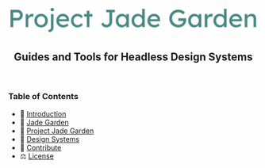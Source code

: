 <div align="center">
 <h1>
    <a href="https://github.com/AGS1130/project-jade-garden">
      <img alt="Jade Garden" src="./.media/project-jade-garden.svg" width="800">
    </a>
  </h1>
</div>

<h2 align="center">Guides and Tools for Headless Design Systems</h2>
<br />

### Table of Contents

- 🌱 [Introduction](./docs/INTRODUCTION.md)
- 🌿 [Jade Garden](./docs/JADE_GARDEN.md)
- 🌳 [Project Jade Garden](./docs/PROJECT_JADE_GARDEN.md)
- 🍃 [Design Systems](./docs/DESIGN_SYSTEMS.md)
- 💚 [Contribute](./CONTRIBUTING.md)
- ⚖️ [License](./LICENSE)
